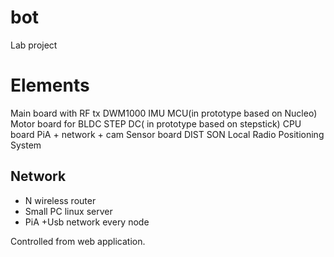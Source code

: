 # bot
Lab project

# Elements
Main board with RF tx DWM1000 IMU MCU(in prototype based on Nucleo)
Motor board for BLDC STEP DC( in prototype based on stepstick)
CPU board PiA + network + cam
Sensor board DIST SON 
Local Radio Positioning System  

## Network 

* N wireless router
* Small PC linux server
* PiA +Usb network every node

Controlled from web application. 


